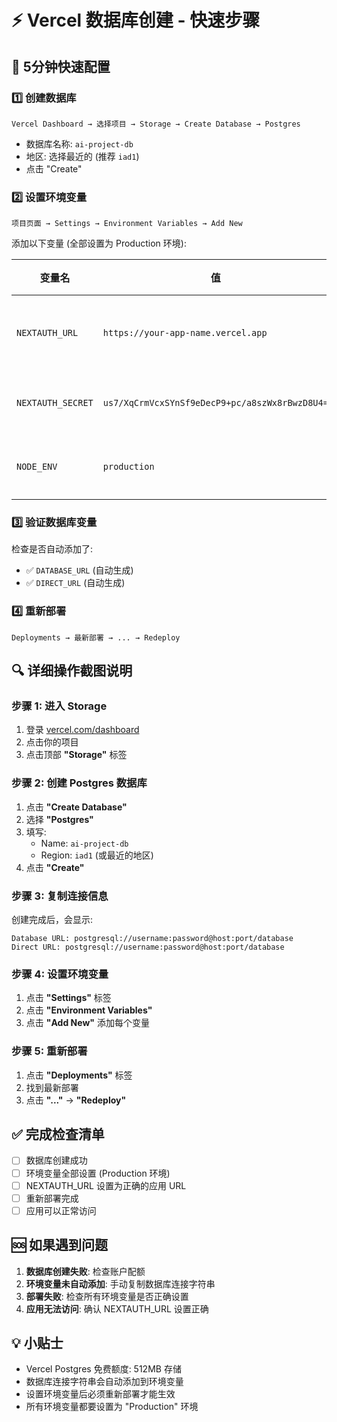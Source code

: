 # ⚡ Vercel 数据库创建 - 快速步骤

## 🎯 5分钟快速配置

### 1️⃣ 创建数据库
```
Vercel Dashboard → 选择项目 → Storage → Create Database → Postgres
```
- 数据库名称: `ai-project-db`
- 地区: 选择最近的 (推荐 `iad1`)
- 点击 "Create"

### 2️⃣ 设置环境变量
```
项目页面 → Settings → Environment Variables → Add New
```

添加以下变量 (全部设置为 Production 环境):

| 变量名 | 值 | 说明 |
|--------|-----|------|
| `NEXTAUTH_URL` | `https://your-app-name.vercel.app` | 你的应用 URL |
| `NEXTAUTH_SECRET` | `us7/XqCrmVcxSYnSf9eDecP9+pc/a8szWx8rBwzD8U4=` | 认证密钥 |
| `NODE_ENV` | `production` | 生产环境 |

### 3️⃣ 验证数据库变量
检查是否自动添加了:
- ✅ `DATABASE_URL` (自动生成)
- ✅ `DIRECT_URL` (自动生成)

### 4️⃣ 重新部署
```
Deployments → 最新部署 → ... → Redeploy
```

## 🔍 详细操作截图说明

### 步骤 1: 进入 Storage
1. 登录 [vercel.com/dashboard](https://vercel.com/dashboard)
2. 点击你的项目
3. 点击顶部 **"Storage"** 标签

### 步骤 2: 创建 Postgres 数据库
1. 点击 **"Create Database"**
2. 选择 **"Postgres"**
3. 填写:
   - Name: `ai-project-db`
   - Region: `iad1` (或最近的地区)
4. 点击 **"Create"**

### 步骤 3: 复制连接信息
创建完成后，会显示:
```
Database URL: postgresql://username:password@host:port/database
Direct URL: postgresql://username:password@host:port/database
```

### 步骤 4: 设置环境变量
1. 点击 **"Settings"** 标签
2. 点击 **"Environment Variables"**
3. 点击 **"Add New"** 添加每个变量

### 步骤 5: 重新部署
1. 点击 **"Deployments"** 标签
2. 找到最新部署
3. 点击 **"..."** → **"Redeploy"**

## ✅ 完成检查清单

- [ ] 数据库创建成功
- [ ] 环境变量全部设置 (Production 环境)
- [ ] NEXTAUTH_URL 设置为正确的应用 URL
- [ ] 重新部署完成
- [ ] 应用可以正常访问

## 🆘 如果遇到问题

1. **数据库创建失败**: 检查账户配额
2. **环境变量未自动添加**: 手动复制数据库连接字符串
3. **部署失败**: 检查所有环境变量是否正确设置
4. **应用无法访问**: 确认 NEXTAUTH_URL 设置正确

## 💡 小贴士

- Vercel Postgres 免费额度: 512MB 存储
- 数据库连接字符串会自动添加到环境变量
- 设置环境变量后必须重新部署才能生效
- 所有环境变量都要设置为 "Production" 环境



